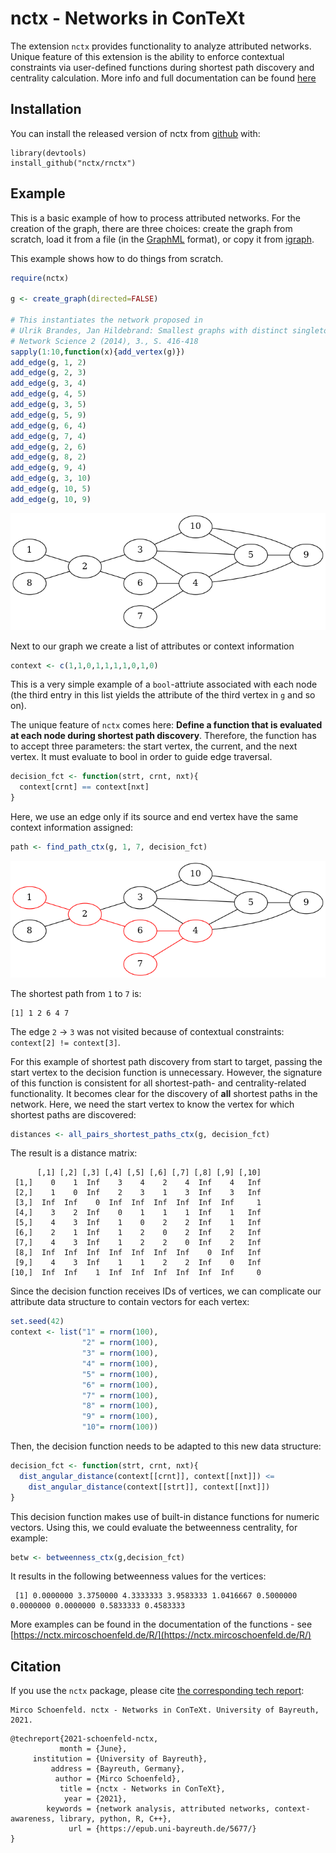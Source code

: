 
# nctx - Networks in ConTeXt

<!-- badges: start -->
<!-- badges: end -->

The extension `nctx` provides functionality to analyze attributed networks. Unique feature of this extension is the ability to enforce contextual constraints via user-defined functions during shortest path discovery and centrality calculation. More info and full documentation can be found [here](https://nctx.mircoschoenfeld.de/R/)

## Installation

You can install the released version of nctx from [github](https://github.com/nctx/rnctx) with:

``` {r, eval=FALSE}
library(devtools)
install_github("nctx/rnctx")
```

## Example

This is a basic example of how to process attributed networks. For the creation of the graph, there are three choices: create the graph from scratch, load it from a file (in the [GraphML](https://en.wikipedia.org/wiki/GraphML) format), or copy it from [igraph](https://igraph.org/r/).

This example shows how to do things from scratch.
``` r
require(nctx)

g <- create_graph(directed=FALSE)

# This instantiates the network proposed in
# Ulrik Brandes, Jan Hildebrand: Smallest graphs with distinct singleton centers, 
# Network Science 2 (2014), 3., S. 416-418
sapply(1:10,function(x){add_vertex(g)})
add_edge(g, 1, 2)
add_edge(g, 2, 3)
add_edge(g, 3, 4)
add_edge(g, 4, 5)
add_edge(g, 3, 5)
add_edge(g, 5, 9)
add_edge(g, 6, 4)
add_edge(g, 7, 4)
add_edge(g, 2, 6)
add_edge(g, 8, 2)
add_edge(g, 9, 4)
add_edge(g, 3, 10)
add_edge(g, 10, 5)
add_edge(g, 10, 9)
```

![](inst/extdata/minbcd.png "The example graph")

Next to our graph we create a list of attributes or context information
```r
context <- c(1,1,0,1,1,1,1,0,1,0)
```

This is a very simple example of a `bool`-attriute associated with each node (the third entry in this list yields the attribute of the third vertex in `g` and so on).

The unique feature of `nctx` comes here: **Define a function that is evaluated at each node during shortest path discovery**. Therefore, the function has to accept three parameters: the start vertex, the current, and the next vertex. It must evaluate to bool in order to guide edge traversal. 
```r
decision_fct <- function(strt, crnt, nxt){
  context[crnt] == context[nxt]
}
```

Here, we use an edge only if its source and end vertex have the same context information assigned:
```r
path <- find_path_ctx(g, 1, 7, decision_fct)
```

![](inst/extdata/minbcd_path.png "The example graph with the shortest path from 1 to 7 highlighted")

The shortest path from `1` to `7` is:
```
[1] 1 2 6 4 7
```
The edge `2` -> `3` was not visited because of contextual constraints: `context[2] != context[3]`.

For this example of shortest path discovery from start to target, passing the start vertex to the decision function is unnecessary. However, the signature of this function is consistent for all shortest-path- and centrality-related functionality. It becomes clear for the discovery of **all** shortest paths in the network. Here, we need the start vertex to know the vertex for which shortest paths are discovered:
```r
distances <- all_pairs_shortest_paths_ctx(g, decision_fct)
```

The result is a distance matrix:
```
      [,1] [,2] [,3] [,4] [,5] [,6] [,7] [,8] [,9] [,10]
 [1,]    0    1  Inf    3    4    2    4  Inf    4   Inf
 [2,]    1    0  Inf    2    3    1    3  Inf    3   Inf
 [3,]  Inf  Inf    0  Inf  Inf  Inf  Inf  Inf  Inf     1
 [4,]    3    2  Inf    0    1    1    1  Inf    1   Inf
 [5,]    4    3  Inf    1    0    2    2  Inf    1   Inf
 [6,]    2    1  Inf    1    2    0    2  Inf    2   Inf
 [7,]    4    3  Inf    1    2    2    0  Inf    2   Inf
 [8,]  Inf  Inf  Inf  Inf  Inf  Inf  Inf    0  Inf   Inf
 [9,]    4    3  Inf    1    1    2    2  Inf    0   Inf
[10,]  Inf  Inf    1  Inf  Inf  Inf  Inf  Inf  Inf     0
```

Since the decision function receives IDs of vertices, we can complicate our attribute data structure to contain vectors for each vertex:
```r
set.seed(42)
context <- list("1" = rnorm(100),
                "2" = rnorm(100),
                "3" = rnorm(100),
                "4" = rnorm(100),
                "5" = rnorm(100),
                "6" = rnorm(100),
                "7" = rnorm(100),
                "8" = rnorm(100),
                "9" = rnorm(100),
                "10"= rnorm(100))
```
Then, the decision function needs to be adapted to this new data structure:
```r
decision_fct <- function(strt, crnt, nxt){
  dist_angular_distance(context[[crnt]], context[[nxt]]) <=
    dist_angular_distance(context[[strt]], context[[nxt]])
}
```
This decision function makes use of built-in distance functions for numeric vectors. Using this, we could evaluate the betweenness centrality, for example:
```r
betw <- betweenness_ctx(g,decision_fct)
```
It results in the following betweenness values for the vertices:
```
 [1] 0.0000000 3.3750000 4.3333333 3.9583333 1.0416667 0.5000000 0.0000000 0.0000000 0.5833333 0.4583333
```

More examples can be found in the documentation of the functions - see [https://nctx.mircoschoenfeld.de/R/](https://nctx.mircoschoenfeld.de/R/)

## Citation

If you use the `nctx` package, please cite [the corresponding tech report](https://epub.uni-bayreuth.de/5677/):

```
Mirco Schoenfeld. nctx - Networks in ConTeXt. University of Bayreuth, 2021.
```

```
@techreport{2021-schoenfeld-nctx,
           month = {June},
     institution = {University of Bayreuth},
         address = {Bayreuth, Germany},
          author = {Mirco Schoenfeld},
           title = {nctx - Networks in ConTeXt},
            year = {2021},
        keywords = {network analysis, attributed networks, context-awareness, library, python, R, C++},
             url = {https://epub.uni-bayreuth.de/5677/}
}
```


